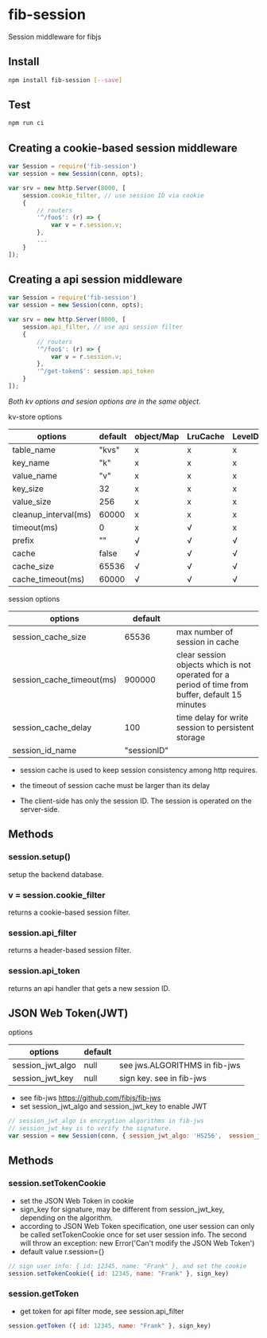 # fib-session
Session middleware for fibjs

## Install

```sh
npm install fib-session [--save]
```

## Test

```sh
npm run ci
```

## Creating a cookie-based session middleware

```js
var Session = require('fib-session')
var session = new Session(conn, opts);

var srv = new http.Server(8000, [
    session.cookie_filter, // use session ID via cookie
    {
        // routers
        '^/foo$': (r) => {
            var v = r.session.v;
        },
        ...
    }
]);
```

## Creating a api session middleware

```js
var Session = require('fib-session')
var session = new Session(conn, opts);

var srv = new http.Server(8000, [
    session.api_filter, // use api session filter
    {
        // routers
        '^/foo$': (r) => {
            var v = r.session.v;
        },
        '^/get-token$': session.api_token
    }
]);
```

*Both kv options and sesion options are in the same object.*

kv-store options

| options              | default | object/Map | LruCache | LevelDB | Redis | MongoDB | SQLite/MySQL |
|----------------------|---------|------------|----------|---------|-------|---------|--------------|
| table_name           |   "kvs" | x          | x        | x       | √     | √       | √            |
| key_name             |     "k" | x          | x        | x       | x     | √       | √            |
| value_name           |     "v" | x          | x        | x       | x     | √       | √            |
| key_size             |      32 | x          | x        | x       | x     | x       | √            |
| value_size           |     256 | x          | x        | x       | x     | x       | √            |
| cleanup_interval(ms) |   60000 | x          | x        | x       | x     | x       | √            |
| timeout(ms)          |       0 | x          | √        | x       | √     | √       | √            |
| prefix               |      "" | √          | √        | √       | √     | √       | √            |
| cache                |   false | √          | √        | √       | √     | √       | √            |
| cache_size           |   65536 | √          | √        | √       | √     | √       | √            |
| cache_timeout(ms)    |   60000 | √          | √        | √       | √     | √       | √            |

session options

| options                   | default            |                                                                                                  |
|---------------------------|--------------------|--------------------------------------------------------------------------------------------------|
| session_cache_size        |              65536 | max number of session in cache                                                                   |
| session_cache_timeout(ms) |             900000 | clear session objects which is not operated for a period of time from buffer, default 15 minutes |
| session_cache_delay       |                100 | time delay for write session to persistent storage                                               |
| session_id_name           |        "sessionID" |                                                                                                  |

- session cache is used to keep session consistency among http requires.
- the timeout of session cache must be larger than its delay

- The client-side has only the session ID. The session is operated on the server-side.

## Methods

### session.setup()
setup the backend database.

### v = session.cookie_filter
returns a cookie-based session filter.

### session.api_filter
returns a header-based session filter.

### session.api_token
returns an api handler that gets a new session ID.


JSON Web Token(JWT) 
---
options

| options                   | default |                                           |
|---------------------------|---------|-------------------------------------------|
| session_jwt_algo          |   null  | see jws.ALGORITHMS in fib-jws             |
| session_jwt_key           |   null  | sign key. see in fib-jws                  |

- see fib-jws https://github.com/fibjs/fib-jws
- set session_jwt_algo and session_jwt_key to enable JWT
```javascript
// session_jwt_algo is encryption algorithms in fib-jws
// session_jwt_key is to verify the signature. 
var session = new Session(conn, { session_jwt_algo: 'HS256',  session_jwt_key: verify_key })
```
## Methods
### session.setTokenCookie 
- set the JSON Web Token in cookie 
- sign_key for signature, may be different from session_jwt_key, depending on the algorithm.
- according to JSON Web Token specification, one user session can only be called setTokenCookie once for set user session info. The second will throw an exception: new Error('Can't modify the JSON Web Token')
- default value r.session={}
```javascript
// sign user info: { id: 12345, name: "Frank" }, and set the cookie
session.setTokenCookie({ id: 12345, name: "Frank" }, sign_key)
```
### session.getToken 
- get token for api filter mode, see session.api_filter
```javascript
session.getToken ({ id: 12345, name: "Frank" }, sign_key)
```
